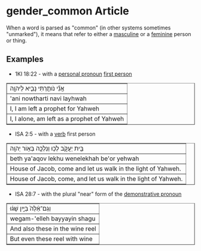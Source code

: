 # gender_common Article
When a word is parsed as "common" (in other systems sometimes "unmarked"), it means that refer to either a [masculine](https://git.door43.org/Door43/en-uhg/src/master/content/gender_masculine/02.md) or a [feminine](https://git.door43.org/Door43/en-uhg/src/master/content/gender_feminine/02.md) person or thing.

## Examples

* 1KI 18:22 - with a [personal pronoun](https://git.door43.org/Door43/en-uhg/src/master/content/pronoun_personal/02.md) [first person](https://git.door43.org/Door43/en-uhg/src/master/content/person_fist/02.md)
<table border="1" class="docutils">
<colgroup>
<col width="100%" />
</colgroup>
<tbody valign="top">
<tr class="row-odd"><td>אֲנִ֞י נֹותַ֧רְתִּי נָבִ֛יא לַיהוָ֖ה</td>
</tr>
<tr class="row-even"><td>'ani nowtharti navi layhwah</td>
</tr>
<tr class="row-odd"><td>I, I am left a prophet for Yahweh</td>
</tr>
<tr class="row-even"><td>I, I alone, am left as a prophet of Yahweh</td>
</tr>
</tbody>
</table>

* ISA 2:5 - with a [verb](https://git.door43.org/Door43/en-uhg/src/master/content/verb/02.md) first person
<table border="1" class="docutils">
<colgroup>
<col width="100%" />
</colgroup>
<tbody valign="top">
<tr class="row-odd"><td>בֵּ֖ית יַעֲקֹ֑ב לְכ֥וּ וְנֵלְכָ֖ה בְּא֥וֹר יְהוָֽה</td>
</tr>
<tr class="row-even"><td>beth ya'aqov lekhu wenelekhah be'or yehwah</td>
</tr>
<tr class="row-odd"><td>House of Jacob, come and let us walk in the light of Yahweh.</td>
</tr>
<tr class="row-even"><td>House of Jacob, come, and let us walk in the light of Yahweh.</td>
</tr>
</tbody>
</table>

* ISA 28:7 - with the plural "near" form of the [demonstrative pronoun](https://git.door43.org/Door43/en-uhg/src/master/content/pronoun_demonstrative/02.md)
<table border="1" class="docutils">
<colgroup>
<col width="100%" />
</colgroup>
<tbody valign="top">
<tr class="row-odd"><td>וְגַם־אֵ֨לֶּה֙ בַּיַּ֣יִן שָׁג֔וּ</td>
</tr>
<tr class="row-even"><td>wegam-'elleh bayyayin shagu</td>
</tr>
<tr class="row-odd"><td>And also these in the wine reel</td>
</tr>
<tr class="row-even"><td>But even these reel with wine</td>
</tr>
</tbody>
</table>